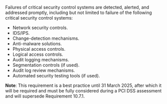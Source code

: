 Failures of critical security control systems are detected, alerted, and addressed promptly, including but not limited to failure of the following critical security control systems:

- Network security controls.
- IDS/IPS.
- Change-detection mechanisms.
- Anti-malware solutions.
- Physical access controls.
- Logical access controls.
- Audit logging mechanisms.
- Segmentation controls (if used).
- Audit log review mechanisms.
- Automated security testing tools (if used).

**Note**: This requirement is a best practice until 31 March 2025, after which it will be required and must be fully considered during a PCI DSS assessment and will supersede Requirement 10.7.1.
